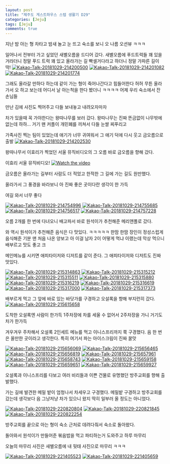 ```yaml
---
layout: post
title: "제주도 게스트하우스 스텝 생활기 D29" 
categories: [Jeju]
tags: [Jeju]
comments: true
---
```


지난 밤 아는 형 차타고 밤새 놀고 눈 뜨고 숙소를 보니 
오 나름 오션뷰 ㅋㅋㅋ 

일어나서 전부터 가고 싶었던 새별오름을 드디어 갔다. 
새별오름에 푸드트럭들 꽤 있을거라더니 정말 푸드 트럭 꽤 있고 
올라가는 길 빡셀거다라고 하더니 
정말 가파른 길이 딱! 
<a href="https://ibb.co/dD70qq"><img src="https://preview.ibb.co/gv9DAq/Kakao-Talk-20181029-214200500.jpg" alt="Kakao-Talk-20181029-214200500" border="0"></a>
<a href="https://ibb.co/bwmFOA"><img src="https://preview.ibb.co/kBLaOA/Kakao-Talk-20181029-214201082.jpg" alt="Kakao-Talk-20181029-214201082" border="0"></a>
<a href="https://ibb.co/e2VybV"><img src="https://preview.ibb.co/i9QmVq/Kakao-Talk-20181029-214201774.jpg" alt="Kakao-Talk-20181029-214201774" border="0"></a>

그래도 올라갈 만하다 하는데 같이 가는 형이 죽어나간다고 힘들어한다 허허 
무튼 올라가서 오 하고 보는데 
어디서 날 아는척을 한다 봤더니 ㅋㅋㅋㅋ 
어제 우리 숙소에서 잔 손님들 

만난 김에 사진도 찍어주고
다들 보내놓고 내려오자마자 

차가 있을때 꼭 가야한다는 왕따나무를 보러 갔다. 
왕따나무는 진짜 뜬금없이 나무밖에 없는데 
하하... 거기 왠 커플이 개민폐를 끼쳐서 다들 눈쌀 찌푸리고 

가족사진 찍는 팀이 있었는데 애기가 너무 귀여워서 그 애기 덕에 다시 웃고 금오름으로 출발 
<a href="https://ibb.co/bUdUiA"><img src="https://preview.ibb.co/j4tJbV/Kakao-Talk-20181029-214202530.jpg" alt="Kakao-Talk-20181029-214202530" border="0"></a>

왕따나무서 이효리가 찍었던 서울 뮤직비디오의 그 오름 
바로 금오름을 향해 갔다. 

이효리 서울 뮤직비디오!
[![Watch the video](http://i3.ytimg.com/vi/89Rq4_QcBkw/maxresdefault.jpg)](https://youtu.be/89Rq4_QcBkw)

금오름은 올라가는 길부터 사람도 더 적었고 
한적한 그 길에 가는 길도 원만했다. 

올라가서 그 풍경을 바라보니 아 진짜 좋은 곳이다란 생각이 한 가득 

여길 와서 너무 좋다


<a href="https://ibb.co/iJAmVq"><img src="https://preview.ibb.co/d2oJbV/Kakao-Talk-20181029-214754996.jpg" alt="Kakao-Talk-20181029-214754996" border="0"></a>
<a href="https://ibb.co/eOu23A"><img src="https://preview.ibb.co/mCr4GV/Kakao-Talk-20181029-214755685.jpg" alt="Kakao-Talk-20181029-214755685" border="0"></a>
<a href="https://ibb.co/c5YJbV"><img src="https://preview.ibb.co/cq7N3A/Kakao-Talk-20181029-214756517.jpg" alt="Kakao-Talk-20181029-214756517" border="0"></a>
<a href="https://ibb.co/e1b4GV"><img src="https://preview.ibb.co/cT0WwV/Kakao-Talk-20181029-214757228.jpg" alt="Kakao-Talk-20181029-214757228" border="0"></a>

오름 2개를 한 번에 다녀오니 배고파서 
바로 원석이가 추천해준 메리앤폴로 갔다. 

와 역시 원석이가 추천해준 음식은 다 맛있다. ㅋㅋㅋㅋㅋ
한땀 한땀 장인이 정성스럽게 음식해준 기분
맨 처음 나온 양보고 아 이걸 남자 2이 어떻게 먹냐 이랬는데 
막상 먹으니 배부르고 맛도 좋고 크

메인메뉴를 시키면 애피타이저와 디저트를 같이 준다. 
그 애피타이저와 디저트도 진짜 맛있다. 

<a href="https://ibb.co/jqgUGV"><img src="https://preview.ibb.co/gcnQqq/Kakao-Talk-20181029-215314863.jpg" alt="Kakao-Talk-20181029-215314863" border="0"></a>
<a href="https://ibb.co/eej5qq"><img src="https://preview.ibb.co/jv5ZiA/Kakao-Talk-20181029-215315212.jpg" alt="Kakao-Talk-20181029-215315212" border="0"></a>
<a href="https://ibb.co/nxG73A"><img src="https://preview.ibb.co/kQfZiA/Kakao-Talk-20181029-215315511.jpg" alt="Kakao-Talk-20181029-215315511" border="0"></a>
<a href="https://ibb.co/hqABVq"><img src="https://preview.ibb.co/niOn3A/Kakao-Talk-20181029-215315880.jpg" alt="Kakao-Talk-20181029-215315880" border="0"></a>
<a href="https://ibb.co/dFtWVq"><img src="https://preview.ibb.co/iWF0OA/Kakao-Talk-20181029-215316219.jpg" alt="Kakao-Talk-20181029-215316219" border="0"></a>
<a href="https://ibb.co/g7ybwV"><img src="https://preview.ibb.co/n2uuiA/Kakao-Talk-20181029-215316619.jpg" alt="Kakao-Talk-20181029-215316619" border="0"></a>
<a href="https://ibb.co/i4KGwV"><img src="https://preview.ibb.co/doyn3A/Kakao-Talk-20181029-215317000.jpg" alt="Kakao-Talk-20181029-215317000" border="0"></a>
<a href="https://ibb.co/e7f0OA"><img src="https://preview.ibb.co/fkFpGV/Kakao-Talk-20181029-215317373.jpg" alt="Kakao-Talk-20181029-215317373" border="0"></a>

배부르게 먹고 그 앞에 바로 있는 바닷가를 구경하고 
오설록을 향해 부지런히 갔다. 
<a href="https://ibb.co/bVLytA"><img src="https://preview.ibb.co/jaiwfq/Kakao-Talk-20181029-215615658.jpg" alt="Kakao-Talk-20181029-215615658" border="0"></a>

도착한 오설록엔 사람이 한가득 
1주차장에 차를 세울 수 없어서 2주차장을 가니 
거기도 차가 한가득 

겨우겨우 주차해서 오설록 2인세트 메뉴를 먹고 
이니스프리까지 쭉 구경했다. 
음 한 번은 올만한 곳이라고 생각한다. 
특히 여기서 파는 아이스크림이 진짜 꿀맛 

<a href="https://ibb.co/kiZxmV"><img src="https://preview.ibb.co/gce8tA/Kakao-Talk-20181029-215656069.jpg" alt="Kakao-Talk-20181029-215656069" border="0"></a>
<a href="https://ibb.co/fScHmV"><img src="https://preview.ibb.co/eu2iRV/Kakao-Talk-20181029-215656465.jpg" alt="Kakao-Talk-20181029-215656465" border="0"></a>
<a href="https://ibb.co/iKXHmV"><img src="https://preview.ibb.co/j6q3RV/Kakao-Talk-20181029-215656819.jpg" alt="Kakao-Talk-20181029-215656819" border="0"></a>
<a href="https://ibb.co/m5fgDA"><img src="https://preview.ibb.co/gw1A6V/Kakao-Talk-20181029-215657961.jpg" alt="Kakao-Talk-20181029-215657961" border="0"></a>
<a href="https://ibb.co/g0xHmV"><img src="https://preview.ibb.co/mkSuYA/Kakao-Talk-20181029-215658743.jpg" alt="Kakao-Talk-20181029-215658743" border="0"></a>
<a href="https://ibb.co/kV6cmV"><img src="https://preview.ibb.co/mkWXLq/Kakao-Talk-20181029-215659158.jpg" alt="Kakao-Talk-20181029-215659158" border="0"></a>
<a href="https://ibb.co/mLKV6V"><img src="https://preview.ibb.co/kojxmV/Kakao-Talk-20181029-215659651.jpg" alt="Kakao-Talk-20181029-215659651" border="0"></a>
<a href="https://ibb.co/kzJORV"><img src="https://preview.ibb.co/mXuxmV/Kakao-Talk-20181029-215659927.jpg" alt="Kakao-Talk-20181029-215659927" border="0"></a>

오설록과 이니스프리를 다보고 
여러 비리들과 이쁜 건물로 유명했던 방주교회를 향해 출발했다. 

가는 길에 발견한 메밀 밭이 엄청나서 차세우고 구경했다. 
메밀밭 구경하고 방주교회를 갔는데 생각보다 음 그냥저냥 
차가 있으니 왔지 딱히 일부러 올 정도는 아니었다. 

<a href="https://ibb.co/iqmDtA"><img src="https://preview.ibb.co/dCzYtA/Kakao-Talk-20181029-220820804.jpg" alt="Kakao-Talk-20181029-220820804" border="0"></a>
<a href="https://ibb.co/kOKBfq"><img src="https://preview.ibb.co/c2na6V/Kakao-Talk-20181029-220821845.jpg" alt="Kakao-Talk-20181029-220821845" border="0"></a>
<a href="https://ibb.co/newDtA"><img src="https://preview.ibb.co/hPJRDA/Kakao-Talk-20181029-220822254.jpg" alt="Kakao-Talk-20181029-220822254" border="0"></a>

방주교회를 끝으로 아는 형이 숙소 근처로 데려다줘서 
숙소로 돌아왔다. 

돌아와서 원석이가 만들어준 볶음밥을 먹고 
파티하는거 도와주고 하루 마무리 

오늘의 마무리 사진은 새별오름에 내 뒷태 사진으로 마무리 ㅋㅋㅋ 

<a href="https://ibb.co/dqBotA"><img src="https://preview.ibb.co/kuZmfq/Kakao-Talk-20181029-221405523.jpg" alt="Kakao-Talk-20181029-221405523" border="0"></a>
<a href="https://ibb.co/m3E8tA"><img src="https://preview.ibb.co/jFDe0q/Kakao-Talk-20181029-221405659.jpg" alt="Kakao-Talk-20181029-221405659" border="0"></a>




